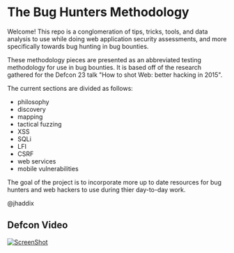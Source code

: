 # The Bug Hunters Methodology

Welcome! This repo is a conglomeration of tips, tricks, tools, and data analysis to use while doing web application security assessments, and more specifically towards bug hunting in bug bounties.

These methodology pieces are presented as an abbreviated testing methodology for use in bug bounties. It is based off of the research gathered for the Defcon 23 talk "How to shot Web: better hacking in 2015". 

The current sections are divided as follows:

* philosophy
* discovery
* mapping
* tactical fuzzing
* XSS
* SQLi
* LFI
* CSRF
* web services
* mobile vulnerabilities

The goal of the project is to incorporate more up to date resources for bug hunters and web hackers to use during thier day-to-day work. 

@jhaddix

## Defcon Video

[![ScreenShot](https://drive.google.com/file/d/0B15XPa08CyxhSDdHRnFvS1FrbWM/view?usp=sharing)](https://drive.google.com/file/d/0B15XPa08CyxhQ1J2T2tOUUJuSFk/view?usp=sharing)
